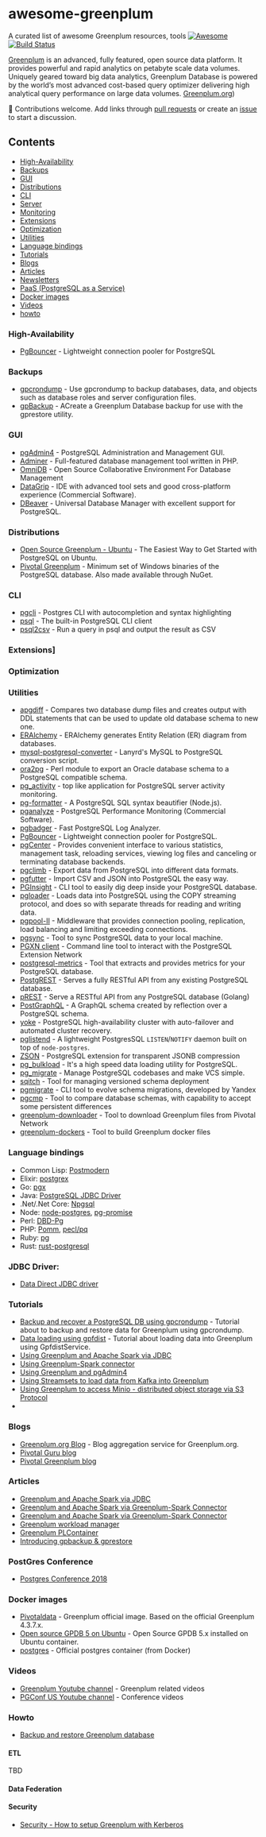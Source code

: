 # awesome-greenplum
A curated list of awesome Greenplum resources, tools [![Awesome](https://cdn.rawgit.com/sindresorhus/awesome/d7305f38d29fed78fa85652e3a63e154dd8e8829/media/badge.svg)](https://github.com/sindresorhus/awesome)
[![Build Status](https://api.travis-ci.org/kongyew/awesome-greenplum.svg?branch=master)](https://api.travis-ci.org/kongyew/awesome-greenplum.svg?branch=master)

[Greenplum](https://en.wikipedia.org/wiki/Greenplum) is an advanced, fully featured, open source data platform.  It provides powerful and rapid analytics on petabyte scale data volumes.  Uniquely geared toward big data analytics, Greenplum Database is powered by the world’s most advanced cost-based query optimizer delivering high analytical query performance on large data volumes. [Greenplum.org](https://greenplum.org/))

 :elephant: Contributions welcome. Add links through [pull requests](https://github.com/kongyew/awesome-greenplum/pulls) or create an [issue](https://github.com/kongyew/awesome-greenplum/issues) to start a discussion.

## Contents

- [High-Availability](#high-availability)
- [Backups](#backups)
- [GUI](#gui)
- [Distributions](#distributions)
- [CLI](#cli)
- [Server](#server)
- [Monitoring](#monitoring)
- [Extensions](#extensions)
- [Optimization](#optimization)
- [Utilities](#utilities)
- [Language bindings](#language-bindings)
- [Tutorials](#tutorials)
- [Blogs](#blogs)
- [Articles](#articles)
- [Newsletters](#newsletters)
- [PaaS (PostgreSQL as a Service)](#paas-postgresql-as-a-service)
- [Docker images](#docker-images)
- [Videos](#videos)
- [howto](#howto)

### High-Availability
* [PgBouncer](https://pgbouncer.github.io/) - Lightweight connection pooler for PostgreSQL

### Backups
* [gpcrondump](https://gpdb.docs.pivotal.io/530/utility_guide/admin_utilities/gpcrondump.html) - Use gpcrondump to backup databases, data, and objects such as database roles and server configuration files.
* [gpBackup](https://gpdb.docs.pivotal.io/530/utility_guide/admin_utilities/gpbackup.html) - ACreate a Greenplum Database backup for use with the gprestore utility.

### GUI
* [pgAdmin4](https://www.pgadmin.org/) - PostgreSQL Administration and Management GUI.
* [Adminer](https://www.adminer.org/) - Full-featured database management tool written in PHP.
* [OmniDB](https://omnidb.org/en/) - Open Source Collaborative Environment
For Database Management
* [DataGrip](https://www.jetbrains.com/datagrip/) - IDE with advanced tool sets and good cross-platform experience (Commercial Software).
* [DBeaver](https://dbeaver.io) - Universal Database Manager with excellent support for PostgreSQL.


### Distributions
* [Open Source Greenplum - Ubuntu](https://launchpad.net/~greenplum/+archive/ubuntu/db) - The Easiest Way to Get Started with PostgreSQL on Ubuntu.
* [Pivotal Greenplum](https://github.com/mihasic/PostgreSql.Binaries.Lite) - Minimum set of Windows binaries of the PostgreSQL database. Also made available through NuGet.

### CLI
* [pgcli](https://github.com/dbcli/pgcli) - Postgres CLI with autocompletion and syntax highlighting
* [psql](https://www.postgresql.org/docs/current/static/app-psql.html) - The built-in PostgreSQL CLI client
* [psql2csv](https://github.com/fphilipe/psql2csv) - Run a query in psql and output the result as CSV

### Extensions]


### Optimization


### Utilities
* [apgdiff](https://www.apgdiff.com/) - Compares two database dump files and creates output with DDL statements that can be used to update old database schema to new one.
* [ERAlchemy](https://github.com/Alexis-benoist/eralchemy) - ERAlchemy generates Entity Relation (ER) diagram from databases.
* [mysql-postgresql-converter](https://github.com/lanyrd/mysql-postgresql-converter) - Lanyrd's MySQL to PostgreSQL conversion script.
* [ora2pg](http://ora2pg.darold.net) - Perl module to export an Oracle database schema to a PostgreSQL compatible schema.
* [pg\_activity](https://github.com/julmon/pg_activity) - top like application for PostgreSQL server activity monitoring.
* [pg-formatter](https://github.com/gajus/pg-formatter) - A PostgreSQL SQL syntax beautifier (Node.js).
* [pganalyze](https://pganalyze.com) - PostgreSQL Performance Monitoring (Commercial Software).
* [pgbadger](https://github.com/dalibo/pgbadger) - Fast PostgreSQL Log Analyzer.
* [PgBouncer](http://pgbouncer.github.io) - Lightweight connection pooler for PostgreSQL.
* [pgCenter](https://github.com/lesovsky/pgcenter) - Provides convenient interface to various statistics, management task, reloading services, viewing log files and canceling or terminating database backends.
* [pgclimb](https://github.com/lukasmartinelli/pgclimb) - Export data from PostgreSQL into different data formats.
* [pgfutter](https://github.com/lukasmartinelli/pgfutter) - Import CSV and JSON into PostgreSQL the easy way.
* [PGInsight](http://pginsight.io/) - CLI tool to easily dig deep inside your PostgreSQL database.
* [pgloader](https://github.com/dimitri/pgloader) - Loads data into PostgreSQL using the COPY streaming protocol, and does so with separate threads for reading and writing data.
* [pgpool-II](http://www.pgpool.net/mediawiki/index.php/Main_Page) - Middleware that provides connection pooling, replication, load balancing and limiting exceeding connections.
* [pgsync](https://github.com/ankane/pgsync) - Tool to sync PostgreSQL data to your local machine.
* [PGXN client](https://github.com/dvarrazzo/pgxnclient) - Command line tool to interact with the PostgreSQL Extension Network
* [postgresql-metrics](https://github.com/spotify/postgresql-metrics) - Tool that extracts and provides metrics for your PostgreSQL database.
* [PostgREST](https://github.com/PostgREST/postgrest) - Serves a fully RESTful API from any existing PostgreSQL database.
* [pREST](https://github.com/prest/prest) - Serve a RESTful API from any PostgreSQL database (Golang)
* [PostGraphQL](https://github.com/graphile/postgraphile) - A GraphQL schema created by reflection over a PostgreSQL schema.
* [yoke](https://github.com/nanopack/yoke) - PostgreSQL high-availability cluster with auto-failover and automated cluster recovery.
* [pglistend](https://github.com/kabirbaidhya/pglistend) - A lightweight PostgresSQL `LISTEN`/`NOTIFY` daemon built on top of `node-postgres`.
* [ZSON](https://github.com/postgrespro/zson) - PostgreSQL extension for transparent JSONB compression
* [pg_bulkload](http://ossc-db.github.io/pg_bulkload/index.html) - It's a high speed data loading utility for PostgreSQL.
* [pg_migrate](https://github.com/jwdeitch/pg_migrate) - Manage PostgreSQL codebases and make VCS simple.
* [sqitch](https://github.com/sqitchers/sqitch) - Tool for managing versioned schema deployment
* [pgmigrate](https://github.com/yandex/pgmigrate) - CLI tool to evolve schema migrations, developed by Yandex
* [pgcmp](https://github.com/cbbrowne/pgcmp) - Tool to compare database schemas, with capability to accept some persistent differences
* [greenplum-downloader](https://github.com/kongyew/greenplum-downloader) - Tool to download Greenplum files from Pivotal Network
* [greenplum-dockers](https://github.com/kongyew/greenplum-dockers) - Tool to build Greenplum docker files

### Language bindings
* Common Lisp: [Postmodern](https://github.com/marijnh/Postmodern)
* Elixir: [postgrex](https://github.com/elixir-ecto/postgrex)
* Go: [pgx](https://github.com/jackc/pgx)
* Java: [PostgreSQL JDBC Driver](https://jdbc.postgresql.org/)
* .Net/.Net Core: [Npgsql](https://github.com/npgsql/npgsql)
* Node: [node-postgres](https://github.com/brianc/node-postgres), [pg-promise](https://github.com/vitaly-t/pg-promise)
* Perl: [DBD-Pg](http://search.cpan.org/~turnstep/DBD-Pg/Pg.pm)
* PHP: [Pomm](http://www.pomm-project.org), [pecl/pq](https://github.com/m6w6/ext-pq)
* Ruby: [pg](https://bitbucket.org/ged/ruby-pg/wiki/Home)
* Rust: [rust-postgresql](https://github.com/sfackler/rust-postgres)

### JDBC Driver:
* [Data Direct JDBC driver](https://www.progress.com/jdbc/pivotal-greenplum)
### Tutorials
* [Backup and recover a PostgreSQL DB using gpcrondump](https://greenplum.org/gpdb-sandbox-tutorials/backup-recovery-operations/) - Tutorial about to backup and restore data for Greenplum using gpcrondump.
* [Data loading using gpfdist](https://greenplum.org/gpdb-sandbox-tutorials/data-loading/) - Tutorial about loading data into Greenplum using GpfdistService.
* [Using Greenplum and Apache Spark via JDBC](https://github.com/kongyew/greenplum-spark-jdbc)
* [Using Greenplum-Spark connector](https://github.com/kongyew/greenplum-spark-connector)
* [Using Greenplum and pgAdmin4](https://github.com/kongc-organization/greenplum-pgadmin4)
* [Using Streamsets to load data from Kafka into Greenplum](https://github.com/kongc-organization/greenplum-streamsets)
* [Using Greenplum to access Minio - distributed object storage via S3 Protocol](https://github.com/kongc-organization/greenplum-minio)
*
### Blogs
* [Greenplum.org Blog](https://greenplum.org/blog/) - Blog aggregation service for Greenplum.org.
* [Pivotal Guru blog](https://www.pivotalguru.com/)
* [Pivotal Greenplum blog](https://pivotal.io/pivotal-greenplum)

### Articles
* [Greenplum and Apache Spark via JDBC](http://engineering.pivotal.io/post/getting-started-with-greenplum-spark/)
* [Greenplum and Apache Spark via Greenplum-Spark Connector](https://github.com/kongyew/greenplum-spark-connector)
* [Greenplum and Apache Spark via Greenplum-Spark Connector](http://greenplum-spark-connector.readthedocs.io/en/latest/)
* [Greenplum workload manager](https://greenplum.org/new-era-greenplum-monitoring-workload-management-greenplum-command-center-v4/)
* [Greenplum PLContainer](https://greenplum.org/plcontainer-customize-and-secure-your-runtime-of-procedure-language/)
* [Introducing gpbackup & gprestore](https://greenplum.org/introducing-gpbackup-gprestore/)

### PostGres Conference
* [Postgres Conference 2018](https://postgresconf.org/conferences/2018)


### Docker images
* [Pivotaldata](https://hub.docker.com/r/pivotaldata/gpdb-base/) - Greenplum official image. Based on the official Greenplum 4.3.7.x.
* [Open source GPDB 5 on Ubuntu](https://hub.docker.com/r/kochanpivotal/gpdb5oss/) - Open Source GPDB 5.x installed on Ubuntu container.
* [postgres](https://hub.docker.com/_/postgres/) -  Official postgres container (from Docker)

### Videos
* [Greenplum Youtube channel](https://www.youtube.com/channel/UCIC2TGO-4xNSAJFCJXlJNwA) - Greenplum related videos
* [PGConf US Youtube channel](https://www.youtube.com/pgconfus/) - Conference videos


### Howto
* [Backup and restore Greenplum database](https://kongyew.github.io/greenplum-backup/2018-04-20-greenplum-gpbackup-gprestore/)


#### ETL
TBD
#### Data Federation


#### Security
* [Security - How to setup Greenplum with Kerberos](https://github.com/kongyew/greenplum-kerberos)
